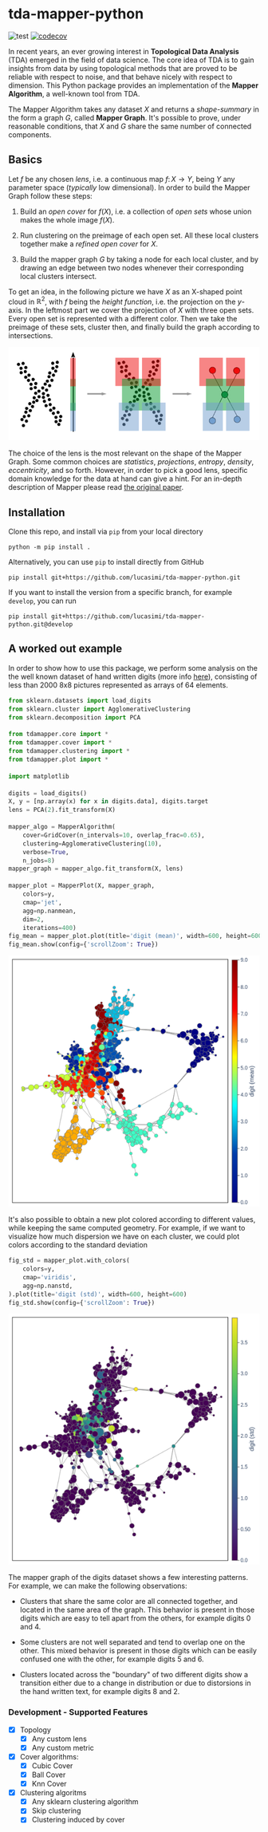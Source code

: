 # tda-mapper-python 

![test](https://github.com/lucasimi/tda-mapper-python/actions/workflows/test.yml/badge.svg) [![codecov](https://codecov.io/github/lucasimi/tda-mapper-python/graph/badge.svg?token=FWSD8JUG6R)](https://codecov.io/github/lucasimi/tda-mapper-python)

In recent years, an ever growing interest in **Topological Data Analysis** (TDA) emerged in the field of data science. The core idea of TDA is to gain insights from data by using topological methods that are proved to be reliable with respect to noise, and that behave nicely with respect to dimension. This Python package provides an implementation of the **Mapper Algorithm**, a well-known tool from TDA. 

The Mapper Algorithm takes any dataset $X$ and returns a *shape-summary* in the form a graph $G$, called **Mapper Graph**. It's possible to prove, under reasonable conditions, that $X$ and $G$ share the same number of connected components.

## Basics

Let $f$ be any chosen *lens*, i.e. a continuous map $f \colon X \to Y$, being $Y$ any parameter space (*typically* low dimensional). In order to build the Mapper Graph follow these steps:

1. Build an *open cover* for $f(X)$, i.e. a collection of *open sets* whose union makes the whole image $f(X)$.

2. Run clustering on the preimage of each open set. All these local clusters together make a *refined open cover* for $X$.

3. Build the mapper graph $G$ by taking a node for each local cluster, and by drawing an edge between two nodes whenever their corresponding local clusters intersect.

To get an idea, in the following picture we have $X$ as an X-shaped point cloud in $\mathbb{R}^2$, with $f$ being the *height function*, i.e. the projection on the $y$-axis. In the leftmost part we cover the projection of $X$ with three open sets. Every open set is represented with a different color. Then we take the preimage of these sets, cluster then, and finally build the graph according to intersections.

![Steps](resources/mapper.png) 

The choice of the lens is the most relevant on the shape of the Mapper Graph. Some common choices are *statistics*, *projections*, *entropy*, *density*, *eccentricity*, and so forth. However, in order to pick a good lens, specific domain knowledge for the data at hand can give a hint. For an in-depth description of Mapper please read [the original paper](https://research.math.osu.edu/tgda/mapperPBG.pdf). 

## Installation

Clone this repo, and install via `pip` from your local directory
```
python -m pip install .
```
Alternatively, you can use `pip` to install directly from GitHub
```
pip install git+https://github.com/lucasimi/tda-mapper-python.git
```
If you want to install the version from a specific branch, for example `develop`, you can run
```
pip install git+https://github.com/lucasimi/tda-mapper-python.git@develop
```

## A worked out example

In order to show how to use this package, we perform some analysis on the the well known dataset of hand written digits (more info [here](https://scikit-learn.org/stable/modules/generated/sklearn.datasets.load_digits.html)), consisting of less than 2000 8x8 pictures represented as arrays of 64 elements.

```python
from sklearn.datasets import load_digits
from sklearn.cluster import AgglomerativeClustering
from sklearn.decomposition import PCA

from tdamapper.core import *
from tdamapper.cover import *
from tdamapper.clustering import *
from tdamapper.plot import *

import matplotlib

digits = load_digits()
X, y = [np.array(x) for x in digits.data], digits.target
lens = PCA(2).fit_transform(X)

mapper_algo = MapperAlgorithm(
    cover=GridCover(n_intervals=10, overlap_frac=0.65),
    clustering=AgglomerativeClustering(10),
    verbose=True,
    n_jobs=8)
mapper_graph = mapper_algo.fit_transform(X, lens)

mapper_plot = MapperPlot(X, mapper_graph,
    colors=y, 
    cmap='jet', 
    agg=np.nanmean,
    dim=2,
    iterations=400)
fig_mean = mapper_plot.plot(title='digit (mean)', width=600, height=600)
fig_mean.show(config={'scrollZoom': True})
```

![The mapper graph of the digits dataset, colored according to mean value](resources/digits_mean.png)

It's also possible to obtain a new plot colored according to different values, while keeping the same computed geometry. For example, if we want to visualize how much dispersion we have on each cluster, we could plot colors according to the standard deviation

```python
fig_std = mapper_plot.with_colors(
    colors=y, 
    cmap='viridis', 
    agg=np.nanstd,
).plot(title='digit (std)', width=600, height=600)
fig_std.show(config={'scrollZoom': True})
```

![The mapper graph of the digits dataset, colored according to std](resources/digits_std.png)

The mapper graph of the digits dataset shows a few interesting patterns. For example, we can make the following observations:

* Clusters that share the same color are all connected together, and located in the same area of the graph. This behavior is present in those digits which are easy to tell apart from the others, for example digits 0 and 4.

* Some clusters are not well separated and tend to overlap one on the other. This mixed behavior is present in those digits which can be easily confused one with the other, for example digits 5 and 6.

* Clusters located across the "boundary" of two different digits show a transition either due to a change in distribution or due to distorsions in the hand written text, for example digits 8 and 2.


### Development - Supported Features

- [x] Topology
    - [x] Any custom lens
    - [x] Any custom metric
- [x] Cover algorithms:
    - [x] Cubic Cover
    - [x] Ball Cover
    - [x] Knn Cover
- [x] Clustering algoritms
    - [x] Any sklearn clustering algorithm
    - [x] Skip clustering
    - [x] Clustering induced by cover
